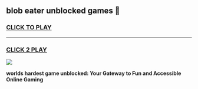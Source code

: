 
## blob eater unblocked games 👋
<h3>
<a href="https://premium.freeplayer.one?title=blob_eater_unblocked_games&ref=13F">CLICK TO PLAY</a></h3>
<hr>

<h3>
<a href="https://premium.freeplayer.one?title=blob_eater_unblocked_games&ref=13F">CLICK 2 PLAY</a>
  
</h3>

<a href="https://premium.freeplayer.one?title=blob_eater_unblocked_games&ref=12F/"><img src="https://clearcache.store/games.png"></a>


**worlds hardest game unblocked: Your Gateway to Fun and Accessible Online Gaming**
